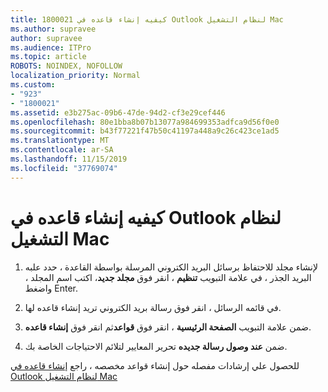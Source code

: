 ```yaml
---
title: 1800021 كيفيه إنشاء قاعده في Outlook لنظام التشغيل Mac
ms.author: supravee
author: supravee
ms.audience: ITPro
ms.topic: article
ROBOTS: NOINDEX, NOFOLLOW
localization_priority: Normal
ms.custom:
- "923"
- "1800021"
ms.assetid: e3b275ac-09b6-47de-94d2-cf3e29cef446
ms.openlocfilehash: 80e1bba8b07b13077a984699353adfca9d56f0e0
ms.sourcegitcommit: b43f77221f47b50c41197a448a9c26c423ce1ad5
ms.translationtype: MT
ms.contentlocale: ar-SA
ms.lasthandoff: 11/15/2019
ms.locfileid: "37769074"
---
```

# <a name="how-to-create-a-rule-in-outlook-for-mac"></a>كيفيه إنشاء قاعده في Outlook لنظام التشغيل Mac

1. لإنشاء مجلد للاحتفاظ برسائل البريد الكتروني المرسلة بواسطة القاعدة ، حدد علبه البريد الجذر ، في علامة التبويب **تنظيم** ، انقر فوق **مجلد جديد**، اكتب اسم المجلد ، واضغط Enter.

2. في قائمه الرسائل ، انقر فوق رسالة بريد الكتروني تريد إنشاء قاعده لها.

3. ضمن علامة التبويب **الصفحة الرئيسية** ، انقر فوق **قواعد**ثم انقر فوق **إنشاء قاعده**.

4. ضمن **عند وصول رسالة جديده** تحرير المعايير لتلائم الاحتياجات الخاصة بك. 

للحصول علي إرشادات مفصله حول إنشاء قواعد مخصصه ، راجع [إنشاء قاعده في Outlook لنظام التشغيل Mac](https://aka.ms/AA1uy0v)
  